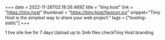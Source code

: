 +++
date = 2022-11-28T02:18:26.469Z
title = "tiiny.host"
link = "https://tiiny.host"
thumbnail = "https://tiiny.host/favicon.ico"
snippet="Tiiny Host is the simplest way to share your web project."
tags = ["hosting-static"]
+++

1 live site live for 7 days
Upload up to 3mb files
checkTiiny Host branding

